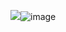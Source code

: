 <img src="blob:chrome-untrusted://media-app/b4b458c5-6688-4969-832e-f6e0b8a95bdd"/>![image](https://github.com/user-attachments/assets/9afbdb7f-7831-4a85-837d-da58e1954006)

